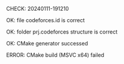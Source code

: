 CHECK: 20240111-191210
OK: file codeforces.id is correct
OK: folder prj.codeforces structure is correct
OK: CMake generator successed
ERROR: CMake build (MSVC x64) failed
